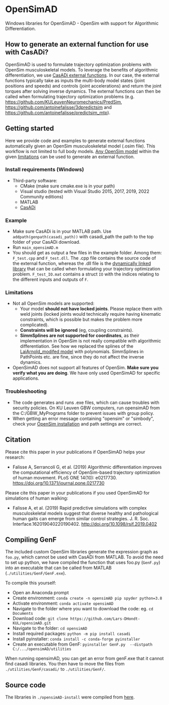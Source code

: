 # OpenSimAD
Windows libraries for OpenSimAD - OpenSim with support for Algorithmic Differentiation.

## How to generate an external function for use with CasADi?
OpenSimAD is used to formulate trajectory optimization problems with OpenSim musculoskeletal models. To leverage the benefits of algorithmic differentiation, we use [CasADi external functions](https://web.casadi.org/docs/#casadi-s-external-function). In our case, the external functions typically take as inputs the multi-body model states (joint positions and speeds) and controls (joint accelerations) and return the joint torques after solving inverse dynamics. The external functions can then be called when formulating trajectory optimization problems (e.g. https://github.com/KULeuvenNeuromechanics/PredSim, https://github.com/antoinefalisse/3dpredictsim and https://github.com/antoinefalisse/predictsim_mtp).


## Getting started
Here we provide code and examples to generate external functions automatically given an OpenSim musculoskeletal model (.osim file).
This workflow is not limited to full body models. [Any OpenSim model](https://user-images.githubusercontent.com/71920801/143950905-9ef6263e-c763-409a-bf7e-905efd8d28b8.png) within the given [limitations](#Limitations) can be used to generate an external function.

### Install requirements (Windows)
  - Third-party software:
    - CMake (make sure cmake.exe is in your path)
    - Visual studio (tested with Visual Studio 2015, 2017, 2019, 2022 Community editions)
    - MATLAB
    - [CasADi](https://web.casadi.org/get/)

### Example
  - Make sure CasADi is in your MATLAB path. Use `addpath(genpath(casadi_path))` with casadi_path the path to the top folder of your CasADi download.
  - Run `main_opensimAD.m`
  - You should get as output a few files in the example folder. Among them: `F_test.cpp` and `F_test.dll`. The .cpp file contains the source code of the external function, whereas the .dll file is the [dynamically linked library](https://web.casadi.org/docs/#casadi-s-external-function) that can be called when formulating your trajectory optimization problem. `F_test_IO.mat` contains a struct `IO` with the indices relating to the different inputs and outputs of `F`.

### Limitations
  - Not all OpenSim models are supported:
    - Your model **should not have locked joints**. Please replace them with weld joints (locked joints would technically require having kinematic constraints, which is possible but makes the problem more complicated).
    - **Constraints will be ignored** (eg, coupling constraints).
    - **SimmSplines are not supported for coordinates**, as their implementation in OpenSim is not really compatible with algorithmic differentiation. See how we replaced the splines of the [LaiArnold_modifed model](https://simtk.org/projects/model-high-flex) with polynomials. SimmSplines in PathPoints etc. are fine, since they do not affect the inverse dynamics.
  - OpenSimAD does not support all features of OpenSim. **Make sure you verify what you are doing**. We have only used OpenSimAD for specific applications.

### Troubleshooting
- The code generates and runs .exe files, which can cause troubles with security policies. On KU Leuven GBW computers, run opensimAD from the C:/GBW_MyPrograms folder to prevent issues with group policy.
- When getting an error message containing "opensim" or "simbody", check your [OpenSim installation](https://simtk-confluence.stanford.edu:8443/display/OpenSim/Scripting+with+Matlab) and path settings are correct.

## Citation
Please cite this paper in your publications if OpenSimAD helps your research:
  - Falisse A, Serrancolí G, et al. (2019) Algorithmic differentiation improves the computational efficiency of OpenSim-based trajectory optimization of human movement. PLoS ONE 14(10): e0217730. https://doi.org/10.1371/journal.pone.0217730

Please cite this paper in your publications if you used OpenSimAD for simulations of human walking:
  - Falisse A, et al. (2019) Rapid predictive simulations with complex musculoskeletal models suggest that diverse healthy and pathological human gaits can emerge from similar control strategies. J. R. Soc. Interface.162019040220190402. http://doi.org/10.1098/rsif.2019.0402

## Compiling GenF
The included custom OpenSim libraries generate the expression graph as `foo.py`, which cannot be used with CasADi from MATLAB. To avoid the need to set up python, we have compiled the function that uses foo.py (`GenF.py`) into an executable that can be called from MATLAB (`./utilities/GenF/GenF.exe`).

To compile this yourself:
  - Open an Anaconda prompt
  - Create environment: `conda create -n opensimAD pip spyder python=3.8`
  - Activate environment: `conda activate opensimAD`
  - Navigate to the folder where you want to download the code: eg. `cd Documents`
  - Download code: `git clone https://github.com/Lars-DHondt-KUL/opensimAD.git`
  - Navigate to the folder: `cd opensimAD`
  - Install required packages: `python -m pip install casadi`
  - Install pyinstaller:  `conda install -c conda-forge pyinstaller`
  - Create an executable from GenF: `pyinstaller GenF.py  --distpath C:/.../opensimAD/utilities`

When running opensimAD, you can get an error from genF.exe that it cannot find casadi libraries. You then have to move the files from `./utilities/GenF/casadi/` to `./utilities/GenF/`.

## Source code
The libraries in `./opensimAD-install` were compiled from [here](https://github.com/antoinefalisse/opensim-core/tree/AD-recorder-work-py-install).
